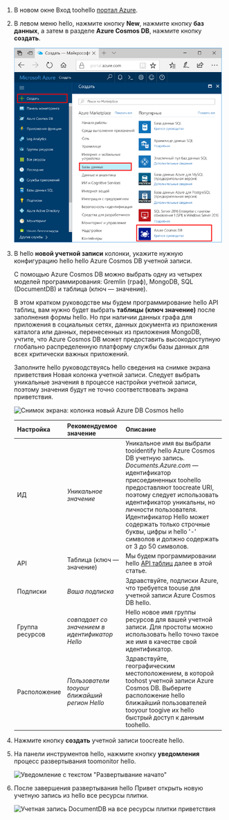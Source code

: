 1. В новом окне Вход toohello [портал Azure](https://portal.azure.com/).
2. В левом меню hello, нажмите кнопку **New**, нажмите кнопку **баз данных**, а затем в разделе **Azure Cosmos DB**, нажмите кнопку **создать**.
   
   ![Снимок экрана: hello портал Azure, выделения более служб и Azure Cosmos DB](./media/cosmos-db-create-dbaccount-table/create-nosql-db-databases-json-tutorial-1.png)

3. В hello **новой учетной записи** колонки, укажите нужную конфигурацию hello hello Azure Cosmos DB учетной записи. 

    C помощью Azure Cosmos DB можно выбрать одну из четырех моделей программирования: Gremlin (граф), MongoDB, SQL (DocumentDB) и таблица (ключ — значение). 
    
    В этом кратком руководстве мы будем программирование hello API таблиц, вам нужно будет выбрать **таблицы (ключ значение)** после заполнения формы hello. Но при наличии данных графа для приложения в социальных сетях, данных документа из приложения каталога или данных, перенесенных из приложения MongoDB, учтите, что Azure Cosmos DB может предоставить высокодоступную глобально распределенную платформу службы базы данных для всех критически важных приложений.

    Заполните hello руководствуясь hello сведения на снимке экрана приветствия Новая колонка учетной записи. Следует выбрать уникальные значения в процессе настройки учетной записи, поэтому значения будут не точно соответствовать экрана приветствия. 
 
    ![Снимок экрана: колонка новый Azure DB Cosmos hello](./media/cosmos-db-create-dbaccount-table/create-nosql-db-databases-json-tutorial-2.png)

    Настройка|Рекомендуемое значение|Описание
    ---|---|---
    ИД|*Уникальное значение*|Уникальное имя вы выбрали tooidentify hello Azure Cosmos DB учетную запись. *Documents.Azure.com* — идентификатор присоединенных toohello предоставляют toocreate URI, поэтому следует использовать идентификатор уникальны, но личности пользователя. Идентификатор Hello может содержать только строчные буквы, цифры и hello '-' символов и должно содержать от 3 до 50 символов.
    API|Таблица (ключ — значение)|Мы будем программировании hello [API таблиц](../articles/cosmos-db/table-introduction.md) далее в этой статье.|
    Подписки|*Ваша подписка*|Здравствуйте, подписки Azure, что требуется toouse для учетной записи Azure Cosmos DB hello. 
    Группа ресурсов|*совпадает со значением в идентификатор Hello*|Hello новое имя группы ресурсов для вашей учетной записи. Для простоты можно использовать hello точно такое же имя в качестве свой идентификатор. 
    Расположение|*Пользователи tooyour ближайший регион Hello*|Здравствуйте, географическим местоположением, в которой toohost учетной записи Azure Cosmos DB. Выберите расположение hello ближайший пользователей tooyour toogive их hello быстрый доступ к данным toohello.   

4. Нажмите кнопку **создать** учетной записи toocreate hello.
5. На панели инструментов hello, нажмите кнопку **уведомления** процесс развертывания toomonitor hello.

    ![Уведомление с текстом "Развертывание начато"](./media/cosmos-db-create-dbaccount-table/notification.png)

6.  После завершения развертывания hello Привет открыть новую учетную запись из hello все ресурсы плитки. 

    ![Учетная запись DocumentDB на все ресурсы плитки приветствия](./media/cosmos-db-create-dbaccount-table/all-resources.png)
